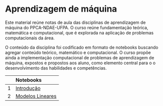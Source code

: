 # Aprendizagem de máquina

Este material reúne notas de aula das disciplinas de aprendizagem de máquina do PPCA-NDAE-UFPA.
O curso reúne fundamentação teórica, matemática e computacional, que é explorada na aplicação de problemas computacionais da área.

O conteúdo da disciplina foi codificado em formato de notebooks buscando agregar conteúdo teórico, matemático e computacional. O curso propõe ainda a implementação computacional de problemas de aprendizagem de máquina, expostos e propostos aos aluno, como elemento central para o o desenvolvimento das habilidades e competências.

|   | Notebooks          |
|:--|:-------------------|
| 1 | [Introdução](https://raphateixeira.github.io/ml-ppca/notebooks/01%20-%20Introdu%C3%A7%C3%A3o.html)
| 2 | [Modelos Lineares](https://raphateixeira.github.io/ml-ppca/notebooks/02%20-%20Modelos%20Lineares.html)  

